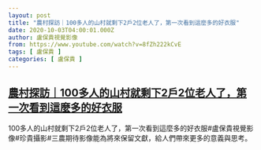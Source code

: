 ```yaml
---
layout: post
title: "農村探訪｜100多人的山村就剩下2戶2位老人了，第一次看到這麼多的好衣服"
date: 2020-10-03T04:00:01.000Z
author: 盧保貴視覺影像
from: https://www.youtube.com/watch?v=8fZh222kCvE
tags: [ 盧保貴 ]
categories: [ 盧保貴 ]
---
```

<!--1601697601000-->
[農村探訪｜100多人的山村就剩下2戶2位老人了，第一次看到這麼多的好衣服](https://www.youtube.com/watch?v=8fZh222kCvE)
------

<div>
100多人的山村就剩下2戶2位老人了，第一次看到這麼多的好衣服#盧保貴視覺影像#珍貴攝影#三農期待影像能為將來保留文獻，給人們帶來更多的意義與思考。
</div>
